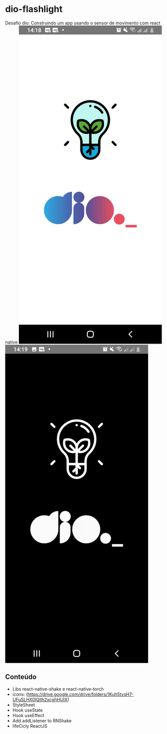 # dio-flashlight

Desafio dio: Construindo um app usando o sensor de movimento com react native
![image](https://github.com/GilvaniaMoreira/flashlight/blob/master/images/WhatsApp%20Image%202022-05-25%20at%2014.20.32.jpeg)
![image](https://github.com/GilvaniaMoreira/flashlight/blob/master/images/WhatsApp%20Image%202022-05-25%20at%2014.20.51.jpeg)


## Conteúdo

- Libs react-native-shake e react-native-torch
- icons: (https://drive.google.com/drive/folders/1Kuh5tysH7-UFuSLHX0IQIIh2xcghHUIX)
- StyleSheet
- Hook useState
- Hook useEffect
- Add addListener to RNShake
- lifeCicly ReactJS
